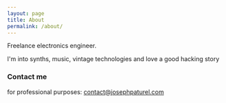 ```yaml
---
layout: page
title: About
permalink: /about/
---
```


Freelance electronics engineer.

I'm into synths, music, vintage technologies and love a good hacking story

### Contact me
for professional purposes: [contact@josephpaturel.com](mailto:contact@josephpaturel.com)
